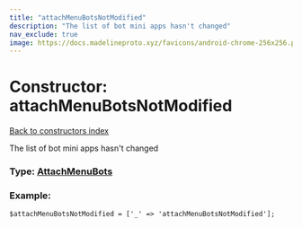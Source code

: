 ```yaml
---
title: "attachMenuBotsNotModified"
description: "The list of bot mini apps hasn't changed"
nav_exclude: true
image: https://docs.madelineproto.xyz/favicons/android-chrome-256x256.png
---
```

# Constructor: attachMenuBotsNotModified  
[Back to constructors index](/API_docs/constructors/index.html)



The list of bot mini apps hasn't changed




### Type: [AttachMenuBots](/API_docs/types/AttachMenuBots.html)


### Example:

```
$attachMenuBotsNotModified = ['_' => 'attachMenuBotsNotModified'];
```  
